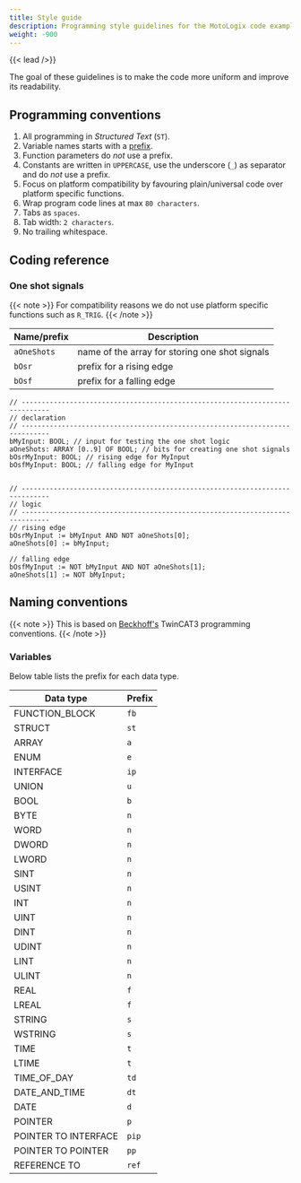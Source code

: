 ```yaml
---
title: Style guide
description: Programming style guidelines for the MotoLogix code examples.
weight: -900
---
```


{{< lead />}}

The goal of these guidelines is to make the code more uniform and
improve its readability.

## Programming conventions

1. All programming in *Structured Text* (`ST`).
1. Variable names starts with a [prefix](#naming-conventions).
1. Function parameters do *not* use a prefix.
1. Constants are written in `UPPERCASE`, use the underscore (`_`) as
   separator and do *not* use a prefix.
1. Focus on platform compatibility by favouring plain/universal code over
   platform specific functions.
1. Wrap program code lines at max `80 characters`.
1. Tabs as `spaces`.
1. Tab width: `2 characters`.
1. No trailing whitespace.

## Coding reference

### One shot signals

{{< note >}}
For compatibility reasons we do not use platform specific functions such
as `R_TRIG`.
{{< /note >}}

| Name/prefix | Description                                    |
| ----------- | ---------------------------------------------- |
| `aOneShots` | name of the array for storing one shot signals |
| `bOsr`      | prefix for a rising edge                       |
| `bOsf`      | prefix for a falling edge                      |

```iecst
// -----------------------------------------------------------------------------
// declaration
// -----------------------------------------------------------------------------
bMyInput: BOOL; // input for testing the one shot logic
aOneShots: ARRAY [0..9] OF BOOL; // bits for creating one shot signals
bOsrMyInput: BOOL; // rising edge for MyInput
bOsfMyInput: BOOL; // falling edge for MyInput


// -----------------------------------------------------------------------------
// logic
// -----------------------------------------------------------------------------
// rising edge
bOsrMyInput := bMyInput AND NOT aOneShots[0];
aOneShots[0] := bMyInput;

// falling edge
bOsfMyInput := NOT bMyInput AND NOT aOneShots[1];
aOneShots[1] := NOT bMyInput;
```

## Naming conventions

{{< note >}}
This is based on
[Beckhoff's](https://infosys.beckhoff.com/english.php?content=../content/1033/tc3_plc_intro/3363785099.html)
TwinCAT3 programming conventions.
{{< /note >}}

### Variables

Below table lists the prefix for each data type.

| Data type            | Prefix |
| -------------------- | ------ |
| FUNCTION_BLOCK       | `fb`   |
| STRUCT               | `st`   |
| ARRAY                | `a`    |
| ENUM                 | `e`    |
| INTERFACE            | `ip`   |
| UNION                | `u`    |
| BOOL                 | `b`    |
| BYTE                 | `n`    |
| WORD                 | `n`    |
| DWORD                | `n`    |
| LWORD                | `n`    |
| SINT                 | `n`    |
| USINT                | `n`    |
| INT                  | `n`    |
| UINT                 | `n`    |
| DINT                 | `n`    |
| UDINT                | `n`    |
| LINT                 | `n`    |
| ULINT                | `n`    |
| REAL                 | `f`    |
| LREAL                | `f`    |
| STRING               | `s`    |
| WSTRING              | `s`    |
| TIME                 | `t`    |
| LTIME                | `t`    |
| TIME_OF_DAY          | `td`   |
| DATE_AND_TIME        | `dt`   |
| DATE                 | `d`    |
| POINTER              | `p`    |
| POINTER TO INTERFACE | `pip`  |
| POINTER TO POINTER   | `pp`   |
| REFERENCE TO         | `ref`  |
